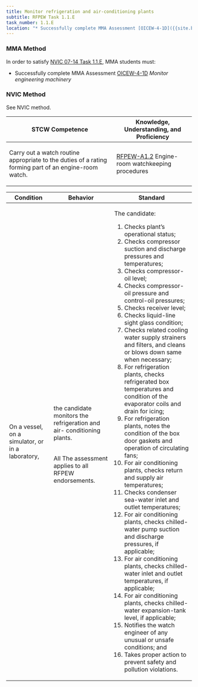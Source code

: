 ```yaml
---
title: Monitor refrigeration and air-conditioning plants
subtitle: RFPEW Task 1.1.E 
task_number: 1.1.E
location: "* Successfully complete MMA Assessment [OICEW-4-1D]({{site.baseurl}}/assessments/Engine/OICEW-4-1D) *Monitor engineering machinery*" 
---
```



### MMA Method

In order to satisfy  [NVIC 07-14  Task  1.1.E]({{site.baseurl}}/assets/images/nvic-07-14.pdf), MMA students must:

* Successfully complete MMA Assessment [OICEW-4-1D]({{site.baseurl}}/assessments/Engine/OICEW-4-1D) *Monitor engineering machinery*


### NVIC Method

<a onclick="togglevisibility('nvic_methods')" >See NVIC method.</a>

<div id='nvic_methods' class='hide'>

<table>
<thead>
<tr>
<th class='forty'> STCW Competence </th>
<th class='sixty'> Knowledge, Understanding, and Proficiency </th>
</tr>
</thead>




<tbody>
<tr><td markdown='1'>

Carry out a watch routine appropriate to the duties of a rating forming part of an engine-room watch.

</td><td markdown='1'>

[RFPEW-A1.2](../../tables/34.html#RFPEW-A1.2) Engine-room watchkeeping procedures

</td></tr>


</tbody>
</table>


<table>
<thead>
<tr><th class='twenty'>  Condition </th><th class='twenty'> Behavior </th><th  class='sixty'>Standard </th></tr>
</thead>
<tbody >



<tr><td markdown='1'>

On a vessel, on a simulator, or in a laboratory,

</td><td markdown='1'>

the candidate monitors the refrigeration and air- conditioning plants.

<br>

<div class="tooltip">All
<span class="tooltiptext">
The assessment applies to all RFPEW endorsements.
</span>
</div>


</td><td markdown='1'>

The candidate:

1. Checks plant’s operational status;
2. Checks compressor suction and discharge pressures and temperatures;
3. Checks compressor-oil level;
4. Checks compressor-oil pressure and control-oil pressures;
5. Checks receiver level;
6. Checks liquid-line sight glass condition;
7. Checks related cooling water supply strainers and filters, and cleans or blows down same when necessary;
8. For refrigeration plants, checks refrigerated box temperatures and condition of the evaporator coils and drain for icing;
9. For refrigeration plants, notes the condition of the box door gaskets and operation of circulating fans;
10. For air conditioning plants, checks return and supply air temperatures;
11. Checks condenser sea-water inlet and outlet temperatures;
12. For air conditioning plants, checks chilled-water pump suction and discharge pressures, if applicable;
13. For air conditioning plants, checks chilled-water inlet and outlet temperatures, if applicable;
14. For air conditioning plants, checks chilled-water expansion-tank level, if applicable;
15. Notifies the watch engineer of any unusual or unsafe conditions; and
16. Takes proper action to prevent safety and pollution violations.

</td></tr>
</tbody>
</table>
</div>
